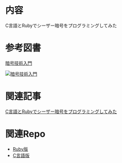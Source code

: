 # 内容

C言語とRubyでシーザー暗号をプログラミングしてみた

# 参考図書

[暗号技術入門](https://amzn.to/2LX350d)

[![暗号技術入門](https://images-na.ssl-images-amazon.com/images/I/51V6l3panVL._SX350_BO1,204,203,200_.jpg)](https://amzn.to/2LX350d)

# 関連記事

[C言語とRubyでシーザー暗号をプログラミングしてみた](https://gabekore.org/caesarcipher-c-ruby)

# 関連Repo
- [Ruby版]()
- [C言語版]()
